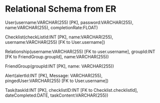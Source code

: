 # Relational Schema from ER

User(username:VARCHAR(255) [PK], password:VARCHAR(255), name:VARCHAR(255), completionRate:FLOAT)

Checklist(checkListId:INT [PK], name:VARCHAR(255), username:VARCHAR(255) [FK to User.username])

Relationship(username:VARCHAR(255) [FK to user.username], groupId:INT [FK to FriendGroup.groupId], name:VARCHAR(255))

FriendGroup(groupId:INT [PK], name: VARCHAR(255))

Alert(alertId:INT [PK], Message: VARCHAR(255), pingedUser:VARCHAR(255) [FK to User.username])

Task(taskId:INT [PK], checklistID:INT [FK to Checklist.checklistId], dateCompleted:DATE, taskContent:VARCHAR(255))